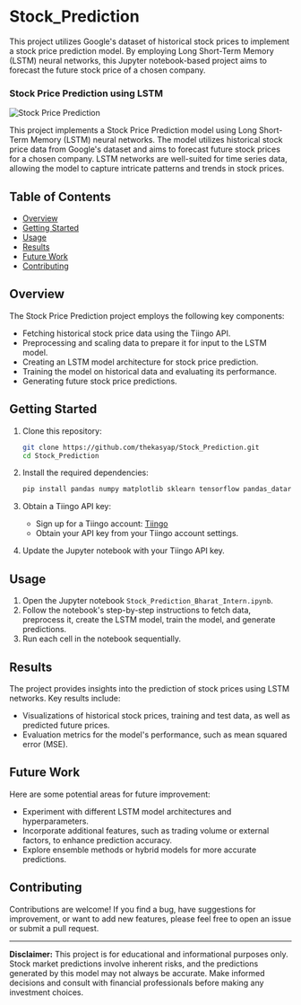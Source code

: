 # Stock_Prediction
This project utilizes Google's dataset of historical stock prices to implement a stock price prediction model. By employing Long Short-Term Memory (LSTM) neural networks, this Jupyter notebook-based project aims to forecast the future stock price of a chosen company.
###  Stock Price Prediction using LSTM



![Stock Price Prediction](https://user-images.githubusercontent.com/113460291/258610246-e4eb765e-fde7-404b-9c9f-e55583cee598.png)



This project implements a Stock Price Prediction model using Long Short-Term Memory (LSTM) neural networks. The model utilizes historical stock price data from Google's dataset and aims to forecast future stock prices for a chosen company. LSTM networks are well-suited for time series data, allowing the model to capture intricate patterns and trends in stock prices.

## Table of Contents

- [Overview](#overview)
- [Getting Started](#getting-started)
- [Usage](#usage)
- [Results](#results)
- [Future Work](#future-work)
- [Contributing](#contributing)


## Overview

The Stock Price Prediction project employs the following key components:

- Fetching historical stock price data using the Tiingo API.
- Preprocessing and scaling data to prepare it for input to the LSTM model.
- Creating an LSTM model architecture for stock price prediction.
- Training the model on historical data and evaluating its performance.
- Generating future stock price predictions.

## Getting Started

1. Clone this repository:

   ```bash
   git clone https://github.com/thekasyap/Stock_Prediction.git
   cd Stock_Prediction
   ```

2. Install the required dependencies:

   ```bash
   pip install pandas numpy matplotlib sklearn tensorflow pandas_datareader tiingo
   ```

3. Obtain a Tiingo API key:

   - Sign up for a Tiingo account: [Tiingo](https://www.tiingo.com/)
   - Obtain your API key from your Tiingo account settings.

4. Update the Jupyter notebook with your Tiingo API key.

## Usage

1. Open the Jupyter notebook `Stock_Prediction_Bharat_Intern.ipynb`.
2. Follow the notebook's step-by-step instructions to fetch data, preprocess it, create the LSTM model, train the model, and generate predictions.
3. Run each cell in the notebook sequentially.

## Results

The project provides insights into the prediction of stock prices using LSTM networks. Key results include:

- Visualizations of historical stock prices, training and test data, as well as predicted future prices.
- Evaluation metrics for the model's performance, such as mean squared error (MSE).

## Future Work

Here are some potential areas for future improvement:

- Experiment with different LSTM model architectures and hyperparameters.
- Incorporate additional features, such as trading volume or external factors, to enhance prediction accuracy.
- Explore ensemble methods or hybrid models for more accurate predictions.

## Contributing

Contributions are welcome! If you find a bug, have suggestions for improvement, or want to add new features, please feel free to open an issue or submit a pull request.



---
**Disclaimer:** This project is for educational and informational purposes only. Stock market predictions involve inherent risks, and the predictions generated by this model may not always be accurate. Make informed decisions and consult with financial professionals before making any investment choices.
```
